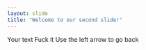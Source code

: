 ```yaml
---
layout: slide
title: "Welcome to our second slide!"
---
```

Your text Fuck it 
Use the left arrow to go back